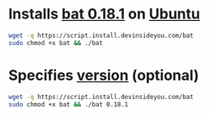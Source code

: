 # Installs [bat 0.18.1](https://github.com/sharkdp/bat) on [Ubuntu](https://www.ubuntu.com/)

```bash
wget -q https://script.install.devinsideyou.com/bat
sudo chmod +x bat && ./bat
```

# Specifies [version](https://github.com/sharkdp/bat/releases) (optional)

```bash
wget -q https://script.install.devinsideyou.com/bat
sudo chmod +x bat && ./bat 0.18.1
```
